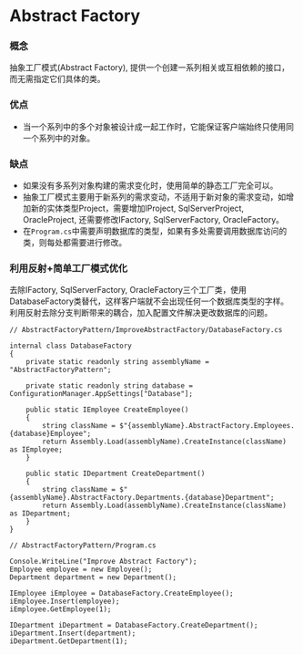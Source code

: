 # Abstract Factory

### 概念
抽象工厂模式(Abstract Factory), 提供一个创建一系列相关或互相依赖的接口，而无需指定它们具体的类。

### 优点
* 当一个系列中的多个对象被设计成一起工作时，它能保证客户端始终只使用同一个系列中的对象。

### 缺点
* 如果没有多系列对象构建的需求变化时，使用简单的静态工厂完全可以。
* 抽象工厂模式主要用于新系列的需求变动，不适用于新对象的需求变动，如增加新的实体类型Project，需要增加IProject, SqlServerProject, OracleProject, 还需要修改IFactory, SqlServerFactory, OracleFactory。
* 在`Program.cs`中需要声明数据库的类型，如果有多处需要调用数据库访问的类，则每处都需要进行修改。


### 利用反射+简单工厂模式优化
去除IFactory, SqlServerFactory, OracleFactory三个工厂类，使用DatabaseFactory类替代，这样客户端就不会出现任何一个数据库类型的字样。利用反射去除分支判断带来的耦合，加入配置文件解决更改数据库的问题。

```
// AbstractFactoryPattern/ImproveAbstractFactory/DatabaseFactory.cs

internal class DatabaseFactory
{
    private static readonly string assemblyName = "AbstractFactoryPattern";

    private static readonly string database = ConfigurationManager.AppSettings["Database"];

    public static IEmployee CreateEmployee()
    {
        string className = $"{assemblyName}.AbstractFactory.Employees.{database}Employee";
        return Assembly.Load(assemblyName).CreateInstance(className) as IEmployee;
    }

    public static IDepartment CreateDepartment()
    {
        string className = $"{assemblyName}.AbstractFactory.Departments.{database}Department";
        return Assembly.Load(assemblyName).CreateInstance(className) as IDepartment;
    }
}
```

```
// AbstractFactoryPattern/Program.cs

Console.WriteLine("Improve Abstract Factory");
Employee employee = new Employee();
Department department = new Department();

IEmployee iEmployee = DatabaseFactory.CreateEmployee();
iEmployee.Insert(employee);
iEmployee.GetEmployee(1);

IDepartment iDepartment = DatabaseFactory.CreateDepartment();
iDepartment.Insert(department);
iDepartment.GetDepartment(1);
```
